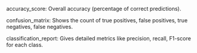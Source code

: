 accuracy_score: Overall accuracy (percentage of correct predictions).

confusion_matrix: Shows the count of true positives, false positives, true negatives, false negatives.

classification_report: Gives detailed metrics like precision, recall, F1-score for each class.
